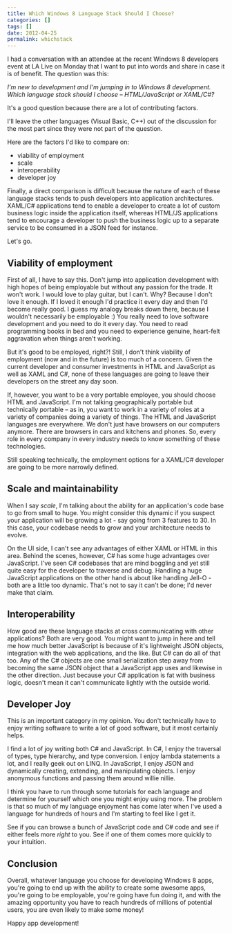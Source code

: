 ```yaml
---
title: Which Windows 8 Language Stack Should I Choose?
categories: []
tags: []
date: 2012-04-25
permalink: whichstack
---
```


I had a conversation with an attendee at the recent Windows 8 developers event at LA Live on Monday that I want to put into words and share in case it is of benefit. The question was this:
<!-- xmore -->

_I&#39;m new to development and I&#39;m jumping in to Windows 8 development. Which language stack should I choose &ndash; HTML/JavaScript or XAML/C#?_

It&#39;s a good question because there are a lot of contributing factors.

I&#39;ll leave the other languages (Visual Basic, C++) out of the discussion for the most part since they were not part of the question.

Here are the factors I&#39;d like to compare on:

*   viability of employment
*   scale
*   interoperability
*   developer joy

Finally, a direct comparison is difficult because the nature of each of these language stacks tends to push developers into application architectures. XAML/C# applications tend to enable a developer to create a lot of custom business logic inside the application itself, whereas HTML/JS applications tend to encourage a developer to push the business logic up to a separate service to be consumed in a JSON feed for instance.

Let&#39;s go.

## **Viability of employment**

First of all, I have to say this. Don&#39;t jump into application development with high hopes of being employable but without any passion for the trade. It won&#39;t work. I would love to play guitar, but I can&#39;t. Why? Because I don&#39;t love it enough. If I loved it enough I&#39;d practice it every day and then I&#39;d become really good. I guess my analogy breaks down there, because I wouldn&#39;t necessarily be employable :) You really need to love software development and you need to do it every day. You need to read programming books in bed and you need to experience genuine, heart-felt aggravation when things aren&#39;t working.

But it&#39;s good to be employed, right?! Still, I don&#39;t think viability of employment (now and in the future) is too much of a concern. Given the current developer and consumer investments in HTML and JavaScript as well as  XAML and C#, none of these languages are going to leave their developers on the street any day soon.

If, however, you want to be a very portable employee, you should choose HTML and JavaScript. I&#39;m not talking geographically portable but technically portable &ndash; as in, you want to work in a variety of roles at a variety of companies doing a variety of things. The HTML and JavaScript languages are everywhere. We don&#39;t just have browsers on our computers anymore. There are browsers in cars and kitchens and phones. So, every role in every company in every industry needs to know something of these technologies.

Still speaking technically, the employment options for a XAML/C# developer are going to be more narrowly defined.

## Scale and maintainability

When I say _scale_, I&#39;m talking about the ability for an application&#39;s code base to go from small to huge. You might consider this dynamic if you suspect your application will be growing a lot - say going from 3 features to 30\. In this case, your codebase needs to grow and your architecture needs to evolve.

On the UI side, I can&#39;t see any advantages of either XAML or HTML in this area. Behind the scenes, however, C# has some huge advantages over JavaScript. I&#39;ve seen C# codebases that are mind boggling and yet still quite easy for the developer to traverse and debug. Handling a huge JavaScript applications on the other hand is about like handling Jell-O - both are a little too dynamic. That&#39;s not to say it can&#39;t be done; I&#39;d never make that claim.

## Interoperability

How good are these language stacks at cross communicating with other applications? Both are very good. You might want to jump in here and tell me how much better JavaScript is because of it&#39;s lightweight JSON objects, integration with the web applications, and the like. But C# can do all of that too. Any of the C# objects are one small serialization step away from becoming the same JSON object that a JavaScript app uses and likewise in the other direction. Just because your C# application is fat with business logic, doesn&#39;t mean it can&#39;t communicate lightly with the outside world.

## Developer Joy

This is an important category in my opinion. You don&#39;t technically  have to enjoy writing software to write a lot of good software, but it most certainly helps.

I find a lot of joy writing both C# and JavaScript. In C#, I enjoy the traversal of types, type hierarchy, and type conversion. I enjoy lambda statements a lot, and I really geek out on LINQ. In JavaScript, I enjoy JSON and dynamically creating, extending, and manipulating objects. I enjoy anonymous functions and passing them around willie nillie.

I think you have to run through some tutorials for each language and determine for yourself which one you might enjoy using more. The problem is that so much of my language enjoyment has come later when I&#39;ve used a language for hundreds of hours and I&#39;m starting to feel like I get it.

See if you can browse a bunch of JavaScript code and C# code and see if either feels more _right_ to you. See if one of them comes more quickly to your intuition.

## Conclusion

Overall, whatever language you choose for developing Windows 8 apps, you&#39;re going to end up with the ability to create some awesome apps, you&#39;re going to be employable, you&#39;re going have fun doing it, and with the amazing opportunity you have to reach hundreds of millions of potential users, you are even likely to make some money!

Happy app development!